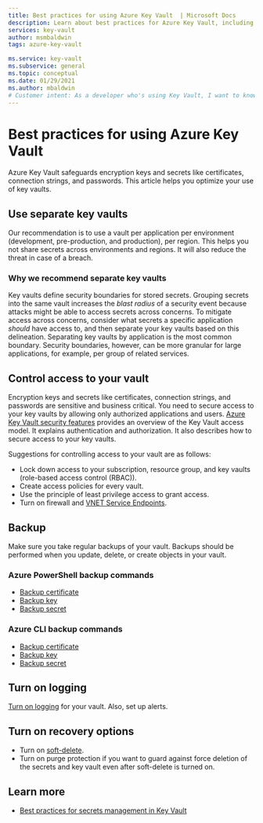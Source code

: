 ```yaml
---
title: Best practices for using Azure Key Vault  | Microsoft Docs
description: Learn about best practices for Azure Key Vault, including controlling access, when to use separate key vaults, backing up, logging, and recovery options.
services: key-vault
author: msmbaldwin
tags: azure-key-vault

ms.service: key-vault
ms.subservice: general
ms.topic: conceptual
ms.date: 01/29/2021
ms.author: mbaldwin
# Customer intent: As a developer who's using Key Vault, I want to know the best practices so I can implement them.
---
```

# Best practices for using Azure Key Vault

Azure Key Vault safeguards encryption keys and secrets like certificates, connection strings, and passwords. This article helps you optimize your use of key vaults.

## Use separate key vaults

Our recommendation is to use a vault per application per environment (development, pre-production, and production), per region. This helps you not share secrets across environments and regions. It will also reduce the threat in case of a breach.

### Why we recommend separate key vaults

Key vaults define security boundaries for stored secrets. Grouping secrets into the same vault increases the *blast radius* of a security event because attacks might be able to access secrets across concerns. To mitigate access across concerns, consider what secrets a specific application *should* have access to, and then separate your key vaults based on this delineation. Separating key vaults by application is the most common boundary. Security boundaries, however, can be more granular for large applications, for example, per group of related services.

## Control access to your vault

Encryption keys and secrets like certificates, connection strings, and passwords are sensitive and business critical. You need to secure access to your key vaults by allowing only authorized applications and users. [Azure Key Vault security features](security-features.md) provides an overview of the Key Vault access model. It explains authentication and authorization. It also describes how to secure access to your key vaults.

Suggestions for controlling access to your vault are as follows:
- Lock down access to your subscription, resource group, and key vaults (role-based access control (RBAC)).
- Create access policies for every vault.
- Use the principle of least privilege access to grant access.
- Turn on firewall and [VNET Service Endpoints](overview-vnet-service-endpoints.md).

## Backup

Make sure you take regular backups of your vault. Backups should be performed when you update, delete, or create objects in your vault. 

### Azure PowerShell backup commands

* [Backup certificate](/powershell/module/azurerm.keyvault/Backup-AzureKeyVaultCertificate)
* [Backup key](/powershell/module/azurerm.keyvault/Backup-AzureKeyVaultKey)
* [Backup secret](/powershell/module/azurerm.keyvault/Backup-AzureKeyVaultSecret)

### Azure CLI backup commands

* [Backup certificate](/cli/azure/keyvault/certificate#az_keyvault_certificate_backup)
* [Backup key](/cli/azure/keyvault/key#az_keyvault_key_backup)
* [Backup secret](/cli/azure/keyvault/secret#az_keyvault_secret_backup)


## Turn on logging

[Turn on logging](logging.md) for your vault. Also, set up alerts.

## Turn on recovery options

- Turn on [soft-delete](soft-delete-overview.md).
- Turn on purge protection if you want to guard against force deletion of the secrets and key vault even after soft-delete is turned on.

## Learn more
- [Best practices for secrets management in Key Vault](../secrets/secrets-best-practices.md)
